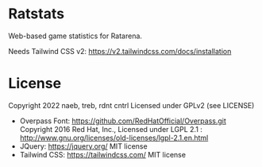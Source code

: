 # Ratstats

Web-based game statistics for Ratarena.

Needs Tailwind CSS v2:
https://v2.tailwindcss.com/docs/installation

# License

Copyright 2022 naeb, treb, rdnt cntrl
Licensed under GPLv2 (see LICENSE)

- Overpass Font:
  https://github.com/RedHatOfficial/Overpass.git
  Copyright 2016 Red Hat, Inc.,
  Licensed under LGPL 2.1 : http://www.gnu.org/licenses/old-licenses/lgpl-2.1.en.html
- JQuery:
  https://jquery.org/
  MIT license
- Tailwind CSS:
  https://tailwindcss.com/
  MIT license

